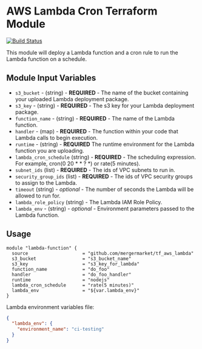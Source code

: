 # AWS Lambda Cron Terraform Module

[![Build Status](https://travis-ci.org/mergermarket/tf_aws_lambda_cron.svg?branch=master)](https://travis-ci.org/mergermarket/tf_aws_lambda_cron)

This module will deploy a Lambda function and a cron rule to run the Lambda function on a schedule.

## Module Input Variables

- `s3_bucket` - (string) - **REQUIRED** - The name of the bucket containing your uploaded Lambda deployment package.
- `s3_key` - (string) - **REQUIRED** - The s3 key for your Lambda deployment package.
- `function_name` - (string) - **REQUIRED** - The name of the Lambda function.
- `handler` - (map) - **REQUIRED** - The function within your code that Lambda calls to begin execution.
- `runtime` - (string) - **REQUIRED** The runtime environment for the Lambda function you are uploading.
- `lambda_cron_schedule` (string) - **REQUIRED** - The scheduling expression. For example, cron(0 20 \* \* ? \*) or rate(5 minutes).
- `subnet_ids` (list) - **REQUIRED** - The ids of VPC subnets to run in.
- `security_group_ids` (list) - **REQUIRED** - The ids of VPC security groups to assign to the Lambda.
- `timeout` (string) - _optional_ - The number of seconds the Lambda will be allowed to run for.
- `lambda_role_policy` (string) - The Lambda IAM Role Policy.
- `lambda_env` - (string) - _optional_ - Environment parameters passed to the Lambda function.


## Usage

```hcl
module "lambda-function" {
  source                    = "github.com/mergermarket/tf_aws_lambda"
  s3_bucket                 = "s3_bucket_name"
  s3_key                    = "s3_key_for_lambda"
  function_name             = "do_foo"
  handler                   = "do_foo_handler"
  runtime                   = "nodejs"
  lambda_cron_schedule      = "rate(5 minutes)"
  lambda_env                = "${var.lambda_env}"
}
```
Lambda environment variables file:
```json
{
  "lambda_env": {
    "environment_name": "ci-testing"
  }
}
```
